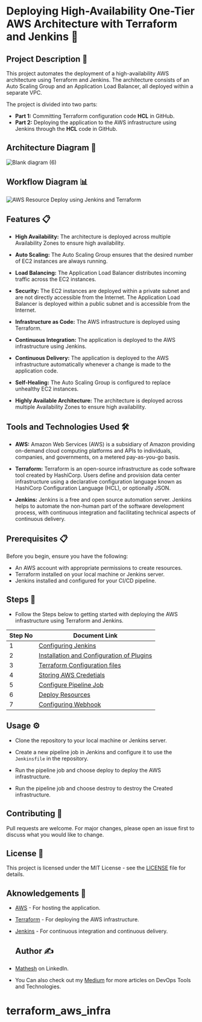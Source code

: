 # Deploying High-Availability One-Tier AWS Architecture with Terraform and Jenkins 🚀

## Project Description 📄

This project automates the deployment of a high-availability AWS architecture using Terraform and Jenkins. The architecture consists of an Auto Scaling Group and an Application Load Balancer, all deployed within a separate VPC.

The project is divided into two parts:

- **Part 1:** Committing Terraform configuration code **HCL** in GitHub.
- **Part 2:** Deploying the application to the AWS infrastructure using Jenkins through the **HCL** code in GitHub.

## Architecture Diagram 📌

![Blank diagram (6)](https://github.com/mathesh-me/high-availabilty-deployment-terraform/assets/144098846/adad4562-7798-4d15-827e-56d5e5e0206b)

## Workflow Diagram 📊

![AWS Resource Deploy using Jenkins and Terraform](https://github.com/mathesh-me/aws-ha-deployment-jenkins-terraform/assets/144098846/e59aa66d-8a1e-4c78-99dc-045653d53aa1)


## Features 📋

- **High Availability:** The architecture is deployed across multiple Availability Zones to ensure high availability.

- **Auto Scaling:** The Auto Scaling Group ensures that the desired number of EC2 instances are always running.

- **Load Balancing:** The Application Load Balancer distributes incoming traffic across the EC2 instances.

- **Security:** The EC2 instances are deployed within a private subnet and are not directly accessible from the Internet. The Application Load Balancer is deployed within a public subnet and is accessible from the Internet.

- **Infrastructure as Code:** The AWS infrastructure is deployed using Terraform.

- **Continuous Integration:** The application is deployed to the AWS infrastructure using Jenkins.

- **Continuous Delivery:** The application is deployed to the AWS infrastructure automatically whenever a change is made to the application code.

- **Self-Healing:** The Auto Scaling Group is configured to replace unhealthy EC2 instances.

- **Highly Available Architecture:** The architecture is deployed across multiple Availability Zones to ensure high availability.

## Tools and Technologies Used 🛠️

- **AWS:** Amazon Web Services (AWS) is a subsidiary of Amazon providing on-demand cloud computing platforms and APIs to individuals, companies, and governments, on a metered pay-as-you-go basis.

- **Terraform:** Terraform is an open-source infrastructure as code software tool created by HashiCorp. Users define and provision data center infrastructure using a declarative configuration language known as HashiCorp Configuration Language (HCL), or optionally JSON.

- **Jenkins:** Jenkins is a free and open source automation server. Jenkins helps to automate the non-human part of the software development process, with continuous integration and facilitating technical aspects of continuous delivery.

## Prerequisites 📋

Before you begin, ensure you have the following:

- An AWS account with appropriate permissions to create resources.
- Terraform installed on your local machine or Jenkins server.
- Jenkins installed and configured for your CI/CD pipeline.

## Steps 📐

- Follow the Steps below to getting started with deploying the AWS infrastructure using Terraform and Jenkins.


| Step No | Document Link |
| ------ | ------ |
| 1 | [Configuring Jenkins][Step-1] |
| 2 | [Installation and Configuration of Plugins][Step-2] |
| 3 | [Terraform Configuration files][Step-3] |
| 4 | [Storing AWS Credetials][Step-4] |
| 5 | [Configure Pipeline Job][Step-5] |
| 6 | [Deploy Resources][Step-6] |
| 7 | [Configuring Webhook][Step-7] |

   [Step-1]: <./Steps/configure.d>
   [Step-2]: <./Steps/plugins.md>   
   [Step-3]: <./Steps/terraform-configuration.md>
   [Step-4]: <./Steps/credentials.md>
   [Step-5]: <./Steps/configure-pipeline.md>  
   [Step-6]: <./Steps/deploy.md>
   [Step-7]: <./Steps/webhook.md>


## Usage ⚙️

- Clone the repository to your local machine or Jenkins server.

- Create a new pipeline job in Jenkins and configure it to use the `Jenkinsfile` in the repository.

- Run the pipeline job and choose deploy to deploy the AWS infrastructure.

- Run the pipeline job and choose destroy to destroy the Created infrastructure.

## Contributing 🤝

Pull requests are welcome. For major changes, please open an issue first to discuss what you would like to change.

## License 📄

This project is licensed under the MIT License - see the [LICENSE](LICENSE) file for details.

## Aknowledgements 🙏

- [AWS](https://aws.amazon.com/) - For hosting the application.

- [Terraform](https://www.terraform.io/) - For deploying the AWS infrastructure.

- [Jenkins](https://www.jenkins.io/) - For continuous integration and continuous delivery.

  ## Author ✍️

- [Mathesh](https://www.linkedin.com/in/mathesh-me/) on LinkedIn.

- You Can also check out my [Medium](https://medium.com/@mathesh-me) for more articles on DevOps Tools and Technologies.

# terraform_aws_infra
